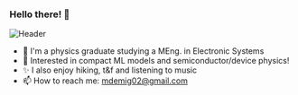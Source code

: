 ### Hello there! 👋
![Header](./your-header-image-name.png)

<!--
**n0rbb/n0rbb** is a ✨ _special_ ✨ repository because its `README.md` (this file) appears on your GitHub profile.
Here are some ideas to get you started:
-->


- 🌱 I'm a physics graduate studying a MEng. in Electronic Systems 
- 👀 Interested in compact ML models and semiconductor/device physics!
- ✨ I also enjoy hiking, t&f and listening to music
- 📫 How to reach me: mdemig02@gmail.com
<!-- - 😄 Pronouns: ...
- ⚡ Fun fact: ...
-->
<!-- - 👯 I’m looking to collaborate on
- 🤔 I’m looking for help with ...
- 💬 Ask me about --> 
